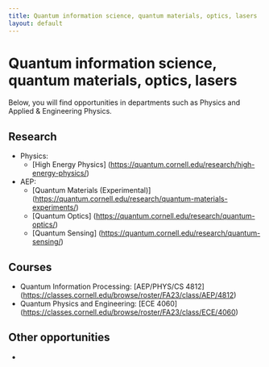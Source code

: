 ```yaml
---
title: Quantum information science, quantum materials, optics, lasers
layout: default
---
```

<link rel="stylesheet" href="/main.css">

# Quantum information science, quantum materials, optics, lasers



Below, you will find opportunities in departments such as Physics and Applied & Engineering Physics.

## Research
- Physics:
  - [High Energy Physics] (https://quantum.cornell.edu/research/high-energy-physics/)
- AEP:
  - [Quantum Materials (Experimental)] (https://quantum.cornell.edu/research/quantum-materials-experiments/)
  - [Quantum Optics] (https://quantum.cornell.edu/research/quantum-optics/)
  - [Quantum Sensing] (https://quantum.cornell.edu/research/quantum-sensing/)

## Courses
- Quantum Information Processing: [AEP/PHYS/CS 4812] (https://classes.cornell.edu/browse/roster/FA23/class/AEP/4812)
- Quantum Physics and Engineering: [ECE 4060] (https://classes.cornell.edu/browse/roster/FA23/class/ECE/4060)

## Other opportunities
- 
